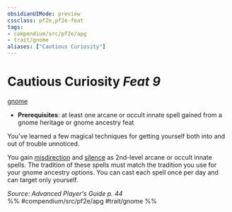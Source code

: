 ```yaml
---
obsidianUIMode: preview
cssclass: pf2e,pf2e-feat
tags:
- compendium/src/pf2e/apg
- trait/gnome
aliases: ["Cautious Curiosity"]
---
```

# Cautious Curiosity  *Feat 9*  
[gnome](/rules/traits/gnome.md)  

- **Prerequisites**: at least one arcane or occult innate spell gained from a gnome heritage or gnome ancestry feat

You've learned a few magical techniques for getting yourself both into and out of trouble unnoticed.

You gain [misdirection](/compendium/spells/misdirection.md) and [silence](/compendium/spells/silence.md) as 2nd-level arcane or occult innate spells. The tradition of these spells must match the tradition you use for your gnome ancestry options. You can cast each spell once per day and can target only yourself.

*Source: Advanced Player's Guide p. 44*  
%% #compendium/src/pf2e/apg #trait/gnome %%